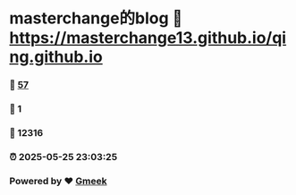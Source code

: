 # masterchange的blog :link: https://masterchange13.github.io/qing.github.io 
### :page_facing_up: [57](https://masterchange13.github.io/qing.github.io/tag.html) 
### :speech_balloon: 1 
### :hibiscus: 12316 
### :alarm_clock: 2025-05-25 23:03:25 
### Powered by :heart: [Gmeek](https://github.com/Meekdai/Gmeek)
